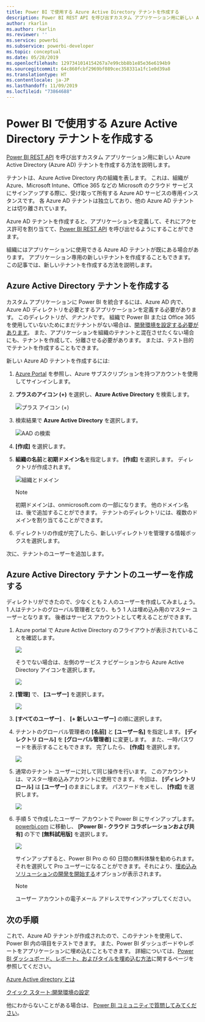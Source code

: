 ```yaml
---
title: Power BI で使用する Azure Active Directory テナントを作成する
description: Power BI REST API を呼び出すカスタム アプリケーション用に新しい Azure Active Directory (Azure AD) テナントを作成する方法を説明します。
author: rkarlin
ms.author: rkarlin
ms.reviewer: ''
ms.service: powerbi
ms.subservice: powerbi-developer
ms.topic: conceptual
ms.date: 05/28/2019
ms.openlocfilehash: 1297341014154267a7e99cbb8b1e85e36e6194b9
ms.sourcegitcommit: 64c860fcbf2969bf089cec358331a1fc1e0d39a8
ms.translationtype: HT
ms.contentlocale: ja-JP
ms.lasthandoff: 11/09/2019
ms.locfileid: "73864688"
---
```

# <a name="create-an-azure-active-directory-tenant-to-use-with-power-bi"></a>Power BI で使用する Azure Active Directory テナントを作成する

[Power BI REST API](rest-api-reference.md) を呼び出すカスタム アプリケーション用に新しい Azure Active Directory (Azure AD) テナントを作成する方法を説明します。

テナントは、Azure Active Directory 内の組織を表します。 これは、組織が Azure、Microsoft Intune、Office 365 などの Microsoft のクラウド サービスにサインアップする際に、受け取って所有する Azure AD サービスの専用インスタンスです。 各 Azure AD テナントは独立しており、他の Azure AD テナントとは切り離されています。

Azure AD テナントを作成すると、アプリケーションを定義して、それにアクセス許可を割り当てて、[Power BI REST API](rest-api-reference.md) を呼び出せるようにすることができます。

組織にはアプリケーションに使用できる Azure AD テナントが既にある場合があります。 アプリケーション専用の新しいテナントを作成することもできます。 この記事では、新しいテナントを作成する方法を説明します。

## <a name="create-an-azure-active-directory-tenant"></a>Azure Active Directory テナントを作成する

カスタム アプリケーションに Power BI を統合するには、Azure AD 内で、Azure AD ディレクトリを必要とするアプリケーションを定義する必要があります。 このディレクトリが、*テナント*です。 組織で Power BI または Office 365 を使用していないためにまだテナントがない場合は、[開発環境を設定する必要があります](https://docs.microsoft.com/azure/active-directory/develop/active-directory-howto-tenant)。 また、アプリケーションを組織のテナントと混在させたくない場合にも、テナントを作成して、分離させる必要があります。 または、テスト目的でテナントを作成することもできます。

新しい Azure AD テナントを作成するには:

1. [Azure Portal](https://portal.azure.com) を参照し、Azure サブスクリプションを持つアカウントを使用してサインインします。

2. **プラスのアイコン (+)** を選択し、**Azure Active Directory** を検索します。

    ![プラス アイコン (+)](media/create-an-azure-active-directory-tenant/new-directory.png)

3. 検索結果で **Azure Active Directory** を選択します。

    ![AAD の検索](media/create-an-azure-active-directory-tenant/new-directory2.png)

4. **[作成]** を選択します。

5. **組織の名前**と**初期ドメイン名**を指定します。 **[作成]** を選択します。 ディレクトリが作成されます。

    ![組織とドメイン](media/create-an-azure-active-directory-tenant/organization-and-domain.png)

   > [!NOTE]
   > 初期ドメインは、onmicrosoft.com の一部になります。 他のドメイン名は、後で追加することができます。 テナントのディレクトリには、複数のドメインを割り当てることができます。

6. ディレクトリの作成が完了したら、新しいディレクトリを管理する情報ボックスを選択します。

次に、テナントのユーザーを追加します。

## <a name="create-azure-active-directory-tenant-users"></a>Azure Active Directory テナントのユーザーを作成する

ディレクトリができたので、少なくとも 2 人のユーザーを作成してみましょう。 1 人はテナントのグローバル管理者となり、もう 1 人は埋め込み用のマスター ユーザーとなります。 後者はサービス アカウントとして考えることができます。

1. Azure portal で Azure Active Directory のフライアウトが表示されていることを確認します。

    ![](media/create-an-azure-active-directory-tenant/aad-flyout.png)

    そうでない場合は、左側のサービス ナビゲーションから Azure Active Directory アイコンを選択します。

    ![](media/create-an-azure-active-directory-tenant/aad-service.png)

2. **[管理]** で、 **[ユーザー]** を選択します。

    ![](media/create-an-azure-active-directory-tenant/users-and-groups.png)

3. **[すべてのユーザー]** 、 **[+ 新しいユーザー]** の順に選択します。

4. テナントのグローバル管理者の **[名前]** と **[ユーザー名]** を指定します。 **[ディレクトリ ロール]** を **[グローバル管理者]** に変更します。 また、一時パスワードを表示することもできます。 完了したら、 **[作成]** を選択します。

    ![](media/create-an-azure-active-directory-tenant/global-admin.png)

5. 通常のテナント ユーザーに対して同じ操作を行います。 このアカウントは、マスター埋め込みアカウントに使用できます。 今回は、 **[ディレクトリ ロール]** は **[ユーザー]** のままにします。 パスワードをメモし、 **[作成]** を選択します。

    ![](media/create-an-azure-active-directory-tenant/pbiembed-user.png)

6. 手順 5 で作成したユーザー アカウントで Power BI にサインアップします。 [powerbi.com](https://powerbi.microsoft.com/get-started/) に移動し、 **[Power BI - クラウド コラボレーションおよび共有]** の下で **[無料試用版]** を選択します。

    ![](media/create-an-azure-active-directory-tenant/try-powerbi-free.png)

    サインアップすると、Power BI Pro の 60 日間の無料体験を勧められます。 それを選択して Pro ユーザーになることができます。それにより、[埋め込みソリューションの開発を開始する](embedding-content.md)オプションが表示されます。

   > [!NOTE]
   > ユーザー アカウントの電子メール アドレスでサインアップしてください。

## <a name="next-steps"></a>次の手順

これで、Azure AD テナントが作成されたので、このテナントを使用して、Power BI 内の項目をテストできます。 また、Power BI ダッシュボードやレポートをアプリケーションに埋め込むこともできます。 詳細については、[Power BI ダッシュボード、レポート、およびタイルを埋め込む方法](embedding-content.md)に関するページを参照してください。

[Azure Active directory とは](https://docs.microsoft.com/azure/active-directory/active-directory-whatis) 
 
[クイック スタート:開発環境の設定](https://docs.microsoft.com/azure/active-directory/develop/active-directory-howto-tenant)  

他にわからないことがある場合は、 [Power BI コミュニティで質問してみてください](https://community.powerbi.com/)。
